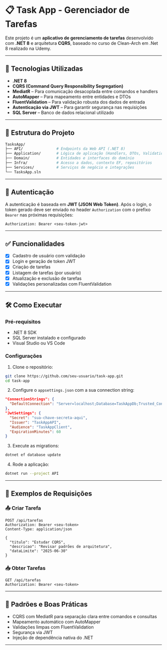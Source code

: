 # 📋 Task App - Gerenciador de Tarefas

Este projeto é um **aplicativo de gerenciamento de tarefas** desenvolvido com **.NET 8** e arquitetura **CQRS**, baseado no curso de Clean-Arch em .Net 8 realizado na Udemy.

---

## 🚀 Tecnologias Utilizadas

- **.NET 8**  
- **CQRS (Command Query Responsibility Segregation)**  
- **MediatR** – Para comunicação desacoplada entre comandos e handlers  
- **AutoMapper** – Para mapeamento entre entidades e DTOs  
- **FluentValidation** – Para validação robusta dos dados de entrada  
- **Autenticação via JWT** – Para garantir segurança nas requisições  
- **SQL Server** – Banco de dados relacional utilizado

---

## 📁 Estrutura do Projeto

```bash
TasksApp/
├── API/               # Endpoints da Web API (.NET 8)
├── Application/       # Lógica de aplicação (Handlers, DTOs, Validations)
├── Domain/            # Entidades e interfaces do domínio
├── Infra/             # Acesso a dados, contexto EF, repositórios
├── Services/          # Serviços de negócio e integrações
└── TasksApp.sln
```

---

## 🔐 Autenticação

A autenticação é baseada em **JWT (JSON Web Token)**. Após o login, o token gerado deve ser enviado no header `Authorization` com o prefixo `Bearer` nas próximas requisições:

```
Authorization: Bearer <seu-token-jwt>
```

---

## ✅ Funcionalidades

- [x] Cadastro de usuário com validação
- [x] Login e geração de token JWT
- [x] Criação de tarefas
- [x] Listagem de tarefas (por usuário)
- [x] Atualização e exclusão de tarefas
- [x] Validações personalizadas com FluentValidation
---

## 🛠️ Como Executar

### Pré-requisitos

- .NET 8 SDK
- SQL Server instalado e configurado
- Visual Studio ou VS Code

### Configurações

1. Clone o repositório:

```bash
git clone https://github.com/seu-usuario/task-app.git
cd task-app
```

2. Configure o `appsettings.json` com a sua connection string:

```json
"ConnectionStrings": {
  "DefaultConnection": "Server=localhost;Database=TaskAppDb;Trusted_Connection=True;"
},
"JwtSettings": {
  "Secret": "sua-chave-secreta-aqui",
  "Issuer": "TaskAppAPI",
  "Audience": "TaskAppClient",
  "ExpirationMinutes": 60
}
```

3. Execute as migrations:

```bash
dotnet ef database update
```

4. Rode a aplicação:

```bash
dotnet run --project API
```

---

## 🧪 Exemplos de Requisições

### 📤 Criar Tarefa

```http
POST /api/tarefas
Authorization: Bearer <seu-token>
Content-Type: application/json

{
  "titulo": "Estudar CQRS",
  "descricao": "Revisar padrões de arquitetura",
  "dataLimite": "2025-06-30"
}
```

### 📥 Obter Tarefas

```http
GET /api/tarefas
Authorization: Bearer <seu-token>
```

---

## 📌 Padrões e Boas Práticas

- CQRS com MediatR para separação clara entre comandos e consultas
- Mapeamento automático com AutoMapper
- Validações limpas com FluentValidation
- Segurança via JWT
- Injeção de dependência nativa do .NET
  
---
